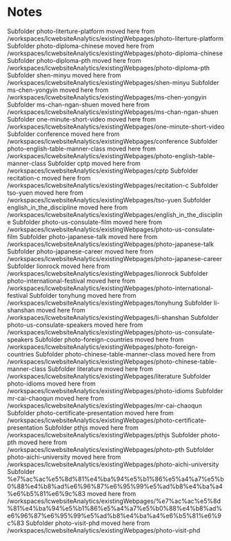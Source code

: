 # Notes
Subfolder photo-literture-platform moved here from /workspaces/lcwebsiteAnalytics/existingWebpages/photo-literture-platform
Subfolder photo-diploma-chinese moved here from /workspaces/lcwebsiteAnalytics/existingWebpages/photo-diploma-chinese
Subfolder photo-diploma-pth moved here from /workspaces/lcwebsiteAnalytics/existingWebpages/photo-diploma-pth
Subfolder shen-minyu moved here from /workspaces/lcwebsiteAnalytics/existingWebpages/shen-minyu
Subfolder ms-chen-yongyin moved here from /workspaces/lcwebsiteAnalytics/existingWebpages/ms-chen-yongyin
Subfolder ms-chan-ngan-shuen moved here from /workspaces/lcwebsiteAnalytics/existingWebpages/ms-chan-ngan-shuen
Subfolder one-minute-short-video moved here from /workspaces/lcwebsiteAnalytics/existingWebpages/one-minute-short-video
Subfolder conference moved here from /workspaces/lcwebsiteAnalytics/existingWebpages/conference
Subfolder photo-english-table-manner-class moved here from /workspaces/lcwebsiteAnalytics/existingWebpages/photo-english-table-manner-class
Subfolder cptp moved here from /workspaces/lcwebsiteAnalytics/existingWebpages/cptp
Subfolder recitation-c moved here from /workspaces/lcwebsiteAnalytics/existingWebpages/recitation-c
Subfolder tso-yuen moved here from /workspaces/lcwebsiteAnalytics/existingWebpages/tso-yuen
Subfolder english_in_the_discipline moved here from /workspaces/lcwebsiteAnalytics/existingWebpages/english_in_the_discipline
Subfolder photo-us-consulate-film moved here from /workspaces/lcwebsiteAnalytics/existingWebpages/photo-us-consulate-film
Subfolder photo-japanese-talk moved here from /workspaces/lcwebsiteAnalytics/existingWebpages/photo-japanese-talk
Subfolder photo-japanese-career moved here from /workspaces/lcwebsiteAnalytics/existingWebpages/photo-japanese-career
Subfolder lionrock moved here from /workspaces/lcwebsiteAnalytics/existingWebpages/lionrock
Subfolder photo-international-festival moved here from /workspaces/lcwebsiteAnalytics/existingWebpages/photo-international-festival
Subfolder tonyhung moved here from /workspaces/lcwebsiteAnalytics/existingWebpages/tonyhung
Subfolder li-shanshan moved here from /workspaces/lcwebsiteAnalytics/existingWebpages/li-shanshan
Subfolder photo-us-consulate-speakers moved here from /workspaces/lcwebsiteAnalytics/existingWebpages/photo-us-consulate-speakers
Subfolder photo-foreign-countries moved here from /workspaces/lcwebsiteAnalytics/existingWebpages/photo-foreign-countries
Subfolder photo-chinese-table-manner-class moved here from /workspaces/lcwebsiteAnalytics/existingWebpages/photo-chinese-table-manner-class
Subfolder literature moved here from /workspaces/lcwebsiteAnalytics/existingWebpages/literature
Subfolder photo-idioms moved here from /workspaces/lcwebsiteAnalytics/existingWebpages/photo-idioms
Subfolder mr-cai-chaoqun moved here from /workspaces/lcwebsiteAnalytics/existingWebpages/mr-cai-chaoqun
Subfolder photo-certificate-presentation moved here from /workspaces/lcwebsiteAnalytics/existingWebpages/photo-certificate-presentation
Subfolder pthjs moved here from /workspaces/lcwebsiteAnalytics/existingWebpages/pthjs
Subfolder photo-pth moved here from /workspaces/lcwebsiteAnalytics/existingWebpages/photo-pth
Subfolder photo-aichi-university moved here from /workspaces/lcwebsiteAnalytics/existingWebpages/photo-aichi-university
Subfolder %e7%ac%ac%e5%8d%81%e4%ba%94%e5%b1%86%e5%a4%a7%e5%b0%88%e4%b8%ad%e6%96%87%e6%95%99%e5%ad%b8%e4%ba%a4%e6%b5%81%e6%9c%83 moved here from /workspaces/lcwebsiteAnalytics/existingWebpages/%e7%ac%ac%e5%8d%81%e4%ba%94%e5%b1%86%e5%a4%a7%e5%b0%88%e4%b8%ad%e6%96%87%e6%95%99%e5%ad%b8%e4%ba%a4%e6%b5%81%e6%9c%83
Subfolder photo-visit-phd moved here from /workspaces/lcwebsiteAnalytics/existingWebpages/photo-visit-phd
